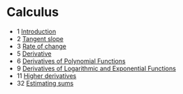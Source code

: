 ﻿# Calculus

- 1 [Introduction](introduction)
- 2 [Tangent slope](tangent-slope)
- 3 [Rate of change](rate-of-change)
- 5 [Derivative](derivative)
- 6 [Derivatives of Polynomial Functions](derivatives-polynomial-functions)
- 9 [Derivatives of Logarithmic and Exponential Functions](derivatives-of-logarithmic-and-exponential-functions)
- 11 [Higher derivatives](higher-derivatives)
- 32 [Estimating sums](estimating-sums)